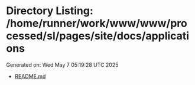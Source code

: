 # Directory Listing: /home/runner/work/www/www/processed/sl/pages/site/docs/applications
Generated on: Wed May  7 05:19:28 UTC 2025

- [README.md](README.md)
